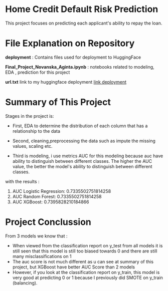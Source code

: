 # Home Credit Default Risk Prediction

This project focuses on predicting each applicant's ability to repay the loan.

# File Explanation on Repository

**deployment** : Contains files used for deployment to HuggingFace

**Final_Project_Novanska_Aginta.ipynb** : notebooks related to modeling, EDA , prediction for this project

**url.txt** link to my huggingface deployment [link deployment](https://huggingface.co/spaces/novanska/home-credit-eda)

# Summary of This Project

Stages in the project is: 

- First,  EDA to determine the distribution of each column that has a relationship to the data

- Second, cleaning,preprocessing the data such as impute the missing values, scaling etc.

- Third is modeling, i use metrics AUC for this modeling because auc have ability to distinguish between different classes. The higher the AUC value, the better the model's ability to distinguish between different classes.

with the results :
1. AUC Logistic Regression: 0.7335502751814258
2. AUC Random Forest: 0.7335502751814258
3. AUC XGBoost: 0.7395828210184866

# Project Conclussion
From 3 models we know that :
- When viewed from the classification report on y_test from all models it is still seen that this model is still too biased towards 0 and there are still many misclassifications on 1
- The auc score is not much different as u can see at summary of this project, but XGBoost have better AUC Score than 2 models
- However, if you look at the classification report on y_train, this model is very good at predicting 0 or 1 because I previously did SMOTE on y_train (balancing).
